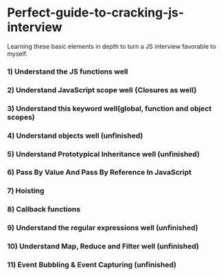 # Perfect-guide-to-cracking-js-interview

Learning these basic elements in depth to turn a JS interview favorable to myself.

### 1) Understand the JS functions well

### 2) Understand JavaScript scope well {Closures as well}

### 3) Understand this keyword well(global, function and object scopes)

### 4) Understand objects well (unfinished)

### 5) Understand Prototypical Inheritance well (unfinished)

### 6) Pass By Value And Pass By Reference In JavaScript

### 7) Hoisting

### 8) Callback functions

### 9) Understand the regular expressions well (unfinished)

### 10) Understand Map, Reduce and Filter well (unfinished)

### 11) Event Bubbling & Event Capturing (unfinished)
